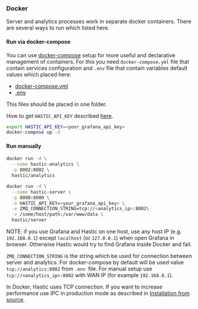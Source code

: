### Docker

Server and analytics processes work in separate docker containers. There are several ways to run which listed here.

#### Run via docker-compose

 You can use [docker-compose](https://docs.docker.com/compose/) setup for more useful and declarative management of containers. For this you need `docker-compose.yml` file that contain services configuration and `.env` file that contain variables default values which placed here:  
* [docker-compose.yml](https://github.com/hastic/hastic-server/blob/master/docker-compose.yml)  
* [.env](https://github.com/hastic/hastic-server/blob/master/.env)  

This files should be placed in one folder.

How to get `HASTIC_API_KEY` described [here](https://github.com/hastic/hastic-server/wiki/Get-HASTIC_API_KEY).

```bash
export HASTIC_API_KEY=<your_grafana_api_key>
docker-compose up -d
```

#### Run manually
```bash
docker run -d \
  --name hastic-analytics \
  -p 8002:8002 \
  hastic/analytics

docker run -d \
  --name hastic-server \
  -p 8000:8000 \
  -e HASTIC_API_KEY=<your_grafana_api_key> \
  -e ZMQ_CONNECTION_STRING=tcp://<analytics_ip>:8002\
  -v /some/host/path:/var/www/data \
  hastic/server
```

NOTE: if you use Grafana and Hastic on one host, use any host IP (e.g. `192.168.0.1`) except `localhost` (or `127.0.0.1`) when open Grafana in browser. Otherwise Hastic would try to find Grafana inside Docker and fail.

`ZMQ_CONNECTION_STRING` is the string which be used for connection between server and analytics. For docker-compose by default will be used value `tcp://analytics:8002` from `.env `file. For manual setup use `tcp://<analytics_ip>:8002` with WAN IP (for example `192.168.0.1`).

In Docker, Hastic uses TCP connection. If you want to increase performance use IPC in production mode as described in [Installation from source](https://github.com/hastic/hastic-server/wiki/Installation-from-source).